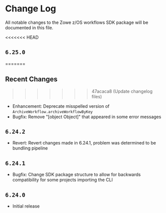 # Change Log

All notable changes to the Zowe z/OS workflows SDK package will be documented in this file.

<<<<<<< HEAD
## `6.25.0`
=======
## Recent Changes
>>>>>>> 47acaca8 (Update changelog files)

- Enhancement: Deprecate misspelled version of `ArchiveWorkflow.archiveWorkflowByKey`
- Bugfix: Remove "[object Object]" that appeared in some error messages

## `6.24.2`

- Revert: Revert changes made in 6.24.1, problem was determined to be bundling pipeline

## `6.24.1`

- Bugfix: Change SDK package structure to allow for backwards compatibility for some projects importing the CLI

## `6.24.0`

- Initial release

